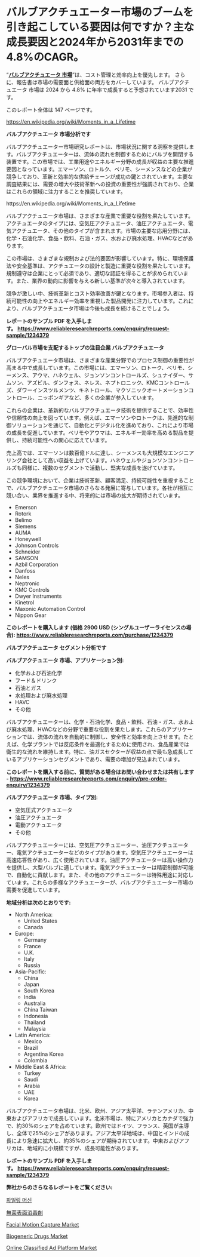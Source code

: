 <p><h1>バルブアクチュエーター市場のブームを引き起こしている要因は何ですか？主な成長要因と2024年から2031年までの4.8%のCAGR。</h1></p><p>&ldquo;<strong><a href="https://www.reliableresearchreports.com/valve-actuator-r1234379?utm_campaign=107&utm_medium=9&utm_source=Github&utm_content=ia&utm_term=22112024&utm_id=valve-actuator">バルブアクチュエータ 市場</a></strong>&rdquo;は、コスト管理と効率向上を優先します。 さらに、報告書は市場の需要面と供給面の両方をカバーしています。 バルブアクチュエータ 市場は 2024 から 4.8% に年率で成長すると予想されています2031 です。</p>
<p>このレポート全体は 147 ページです。</p>
<p><a href="https://en.wikipedia.org/wiki/Moments_in_a_Lifetime?utm_campaign=107&utm_medium=9&utm_source=Github&utm_content=ia&utm_term=22112024&utm_id=valve-actuator">https://en.wikipedia.org/wiki/Moments_in_a_Lifetime</a></p>
<p><strong>バルブアクチュエータ 市場分析です</strong></p>
<p><p>バルブアクチュエーター市場研究レポートは、市場状況に関する洞察を提供します。バルブアクチュエーターは、流体の流れを制御するためにバルブを開閉する装置です。この市場では、工業用途やエネルギー分野の成長が収益の主要な推進要因となっています。エマーソン、ロトルク、ベリモ、シーメンスなどの企業が競争しており、革新と効率的な供給チェーンが成功の鍵とされています。主要な調査結果には、需要の増大や技術革新への投資の重要性が強調されており、企業はこれらの領域に注力することを推奨しています。</p></p>
<p>https://en.wikipedia.org/wiki/Moments_in_a_Lifetime</p>
<p><p>バルブアクチュエータ市場は、さまざまな産業で重要な役割を果たしています。アクチュエータのタイプには、空気圧アクチュエータ、油圧アクチュエータ、電気アクチュエータ、その他のタイプが含まれます。市場の主要な応用分野には、化学・石油化学、食品・飲料、石油・ガス、水および廃水処理、HVACなどがあります。</p><p>この市場は、さまざまな規制および法的要因が影響しています。特に、環境保護法や安全基準は、アクチュエータの設計と製造に重要な役割を果たしています。規制遵守は企業にとって必須であり、適切な認証を得ることが求められています。また、業界の動向に影響を与える新しい基準が次々と導入されています。</p><p>競争が激しい中、技術革新とコスト効率改善が鍵となります。市場参入者は、持続可能性の向上やエネルギー効率を重視した製品開発に注力しています。これにより、バルブアクチュエータ市場は今後も成長を続けることでしょう。</p></p>
<p><strong>レポートのサンプル PDF を入手します。&nbsp;<a href="https://www.reliableresearchreports.com/enquiry/request-sample/1234379?utm_campaign=107&utm_medium=9&utm_source=Github&utm_content=ia&utm_term=22112024&utm_id=valve-actuator">https://www.reliableresearchreports.com/enquiry/request-sample/1234379</a></strong></p>
<p><strong>グローバル市場を支配するトップの注目企業 バルブアクチュエータ</strong></p>
<p><p>バルブアクチュエータ市場は、さまざまな産業分野でのプロセス制御の重要性が高まる中で成長しています。この市場には、エマーソン、ロトーク、ベリモ、シーメンス、アウマ、ハネウェル、ジョンソンコントロールズ、シュナイダー、サムソン、アズビル、ダンフォス、ネレス、ネプトロニック、KMCコントロールズ、ダワーインスツルメンツ、キネトロール、マクソニックオートメーションコントロール、ニッポンギアなど、多くの企業が参入しています。</p><p>これらの企業は、革新的なバルブアクチュエータ技術を提供することで、効率性や信頼性の向上を図っています。例えば、エマーソンやロトークは、先進的な制御ソリューションを通じて、自動化とデジタル化を進めており、これにより市場の成長を促進しています。ベリモやアウマは、エネルギー効率を高める製品を提供し、持続可能性への関心に応えています。</p><p>売上高では、エマーソンは数百億ドルに達し、シーメンスも大規模なエンジニアリング会社として高い収益を上げています。ハネウェルやジョンソンコントロールズも同様に、複数のセグメントで活動し、堅実な成長を遂げています。</p><p>この競争環境において、企業は技術革新、顧客満足、持続可能性を重視することで、バルブアクチュエータ市場のさらなる発展に寄与しています。各社が相互に競い合い、業界を推進する中、将来的には市場の拡大が期待されています。</p></p>
<p><ul><li>Emerson</li><li>Rotork</li><li>Belimo</li><li>Siemens</li><li>AUMA</li><li>Honeywell</li><li>Johnson Controls</li><li>Schneider</li><li>SAMSON</li><li>Azbil Corporation</li><li>Danfoss</li><li>Neles</li><li>Neptronic</li><li>KMC Controls</li><li>Dwyer Instruments</li><li>Kinetrol</li><li>Maxonic Automation Control</li><li>Nippon Gear</li></ul></p>
<p><strong>このレポートを購入します (価格 2900 USD (シングルユーザーライセンスの場合):&nbsp;<a href="https://www.reliableresearchreports.com/purchase/1234379?utm_campaign=107&utm_medium=9&utm_source=Github&utm_content=ia&utm_term=22112024&utm_id=valve-actuator">https://www.reliableresearchreports.com/purchase/1234379</a></strong></p>
<p><strong>バルブアクチュエータ セグメント分析です</strong></p>
<p><strong>バルブアクチュエータ 市場、アプリケーション別:</strong></p>
<p><ul><li>化学および石油化学</li><li>フード＆ドリンク</li><li>石油とガス</li><li>水処理および廃水処理</li><li>HAVC</li><li>その他</li></ul></p>
<p><p>バルブアクチュエーターは、化学・石油化学、食品・飲料、石油・ガス、水および廃水処理、HVACなどの分野で重要な役割を果たします。これらのアプリケーションでは、流体の流れを自動的に制御し、安全性と効率を向上させます。たとえば、化学プラントでは反応条件を最適化するために使用され、食品産業では衛生的な流れを維持します。特に、油ガスセクターが収益の点で最も急成長しているアプリケーションセグメントであり、需要の増加が見込まれています。</p></p>
<p><strong>このレポートを購入する前に、質問がある場合はお問い合わせまたは共有します - <a href="https://www.reliableresearchreports.com/enquiry/pre-order-enquiry/1234379?utm_campaign=107&utm_medium=9&utm_source=Github&utm_content=ia&utm_term=22112024&utm_id=valve-actuator">https://www.reliableresearchreports.com/enquiry/pre-order-enquiry/1234379</a></strong></p>
<p><strong>バルブアクチュエータ 市場、タイプ別:</strong></p>
<p><ul><li>空気圧式アクチュエータ</li><li>油圧アクチュエータ</li><li>電動アクチュエータ</li><li>その他</li></ul></p>
<p><p>バルブアクチュエーターには、空気圧アクチュエーター、油圧アクチュエーター、電気アクチュエーターなどのタイプがあります。空気圧アクチュエーターは高速応答性があり、広く使用されています。油圧アクチュエーターは高い操作力を提供し、大型バルブに適しています。電気アクチュエーターは精密制御が可能で、自動化に貢献します。また、その他のアクチュエーターは特殊用途に対応しています。これらの多様なアクチュエーターが、バルブアクチュエーター市場の需要を促進しています。</p></p>
<p><strong>地域分析は次のとおりです:</strong></p>
<p><ul>
    <li>
        North America:
        <ul>
            <li>United States</li>
            <li>Canada</li>
        </ul>
    </li>
    <li>
        Europe:
        <ul>
            <li>Germany</li>
            <li>France</li>
            <li>U.K.</li>
            <li>Italy</li>
            <li>Russia</li>
        </ul>
    </li>
    <li>
        Asia-Pacific:
        <ul>
            <li>China</li>
            <li>Japan</li>
            <li>South Korea</li>
            <li>India</li>
            <li>Australia</li>
            <li>China Taiwan</li>
            <li>Indonesia</li>
            <li>Thailand</li>
            <li>Malaysia</li>
        </ul>
    </li>
    <li>
        Latin America:
        <ul>
            <li>Mexico</li>
            <li>Brazil</li>
            <li>Argentina Korea</li>
            <li>Colombia</li>
        </ul>
    </li>
    <li>
        Middle East & Africa:
        <ul>
            <li>Turkey</li>
            <li>Saudi</li>
            <li>Arabia</li>
            <li>UAE</li>
            <li>Korea</li>
        </ul>
    </li>
    </ul></p>
<p><p>バルブアクチュエータ市場は、北米、欧州、アジア太平洋、ラテンアメリカ、中東およびアフリカで成長しています。北米市場は、特にアメリカとカナダで強力で、約30%のシェアを占めています。欧州ではドイツ、フランス、英国が主導し、全体で25%のシェアがあります。アジア太平洋地域は、中国とインドの成長により急速に拡大し、約35%のシェアが期待されています。中東およびアフリカは、地域的に小規模ですが、成長可能性があります。</p></p>
<p><strong>レポートのサンプル PDF を入手します。&nbsp;<a href="https://www.reliableresearchreports.com/enquiry/request-sample/1234379?utm_campaign=107&utm_medium=9&utm_source=Github&utm_content=ia&utm_term=22112024&utm_id=valve-actuator">https://www.reliableresearchreports.com/enquiry/request-sample/1234379</a></strong></p>
<p><strong></strong></p>
<p><strong></strong></p>
<p><strong>弊社からのさらなるレポートをご覧ください:</strong></p>
<p><p><a href="https://github.com/laholand/Market-Research-Report-List-6/blob/main/252933424903.md?utm_campaign=107&utm_medium=9&utm_source=Github&utm_content=ia&utm_term=22112024&utm_id=valve-actuator">파일링 머신</a></p><p><a href="https://github.com/mohamedbakry57/Market-Research-Report-List-6/blob/main/941505924815.md?utm_campaign=107&utm_medium=9&utm_source=Github&utm_content=ia&utm_term=22112024&utm_id=valve-actuator">無菌表面消毒剤</a></p><p><a href="https://www.linkedin.com/pulse/based-recent-market-research-facial-motion-capture-set-experience-krdec?utm_campaign=107&utm_medium=9&utm_source=Github&utm_content=ia&utm_term=22112024&utm_id=valve-actuator">Facial Motion Capture Market</a></p><p><a href="https://issuu.com/reportprime-2/docs/biogeneric-drugs-market-size-2030.p_8252498b9cde6b?utm_campaign=107&utm_medium=9&utm_source=Github&utm_content=ia&utm_term=22112024&utm_id=valve-actuator">Biogeneric Drugs Market</a></p><p><a href="https://www.linkedin.com/pulse/strategic-market-research-report-online-classified-ad-platform-fxzac?utm_campaign=107&utm_medium=9&utm_source=Github&utm_content=ia&utm_term=22112024&utm_id=valve-actuator">Online Classified Ad Platform Market</a></p></p>